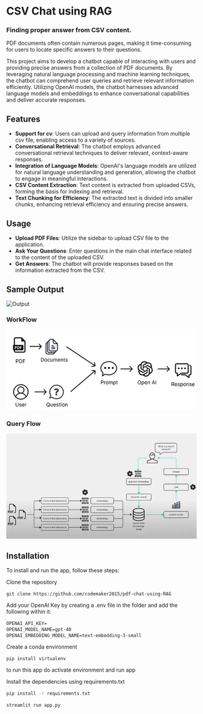 # CSV Chat using RAG

### Finding proper answer from CSV content.

PDF documents often contain numerous pages, making it time-consuming for users to locate specific answers to their questions. 

This project aims to develop a chatbot capable of interacting with users and providing precise answers from a collection of PDF documents. By leveraging natural language processing and machine learning techniques, the chatbot can comprehend user queries and retrieve relevant information efficiently. Utilizing OpenAI models, the chatbot harnesses advanced language models and embeddings to enhance conversational capabilities and deliver accurate responses.

## Features

- **Support for cv**: Users can upload and query information from multiple csv file, enabling access to a variety of sources.  
- **Conversational Retrieval**: The chatbot employs advanced conversational retrieval techniques to deliver relevant, context-aware responses.  
- **Integration of Language Models**: OpenAI's language models are utilized for natural language understanding and generation, allowing the chatbot to engage in meaningful interactions.  
- **CSV Content Extraction**: Text content is extracted from uploaded CSVs, forming the basis for indexing and retrieval.  
- **Text Chunking for Efficiency**: The extracted text is divided into smaller chunks, enhancing retrieval efficiency and ensuring precise answers.  

## Usage

- **Upload PDF Files**: Utilize the sidebar to upload CSV file to the application.  
- **Ask Your Questions**: Enter questions in the main chat interface related to the content of the uploaded CSV.  
- **Get Answers**: The chatbot will provide responses based on the information extracted from the CSV.  

## Sample Output
![Output](demos/demo_min.gif)

### WorkFlow
![WorkFlow](workflow.png)

### Query Flow
![Query Flow](queryflow.png)


## Installation

To install and run the app, follow these steps:

Clone the repository 

```
git clone https://github.com/codemaker2015/pdf-chat-using-RAG
```

Add your OpenAI Key by creating a .env file in the folder and add the following within it:

```
OPENAI_API_KEY=
OPENAI_MODEL_NAME=gpt-40
OPENAI_EMBEDDING_MODEL_NAME=text-embedding-3-small
```

Create a conda environment 

```
pip install virtualenv
```

to run this app do activate environment and run app


Install the dependencies using requirements.txt

```bash
pip install -r requirements.txt
```

```
streamlit run app.py
```


